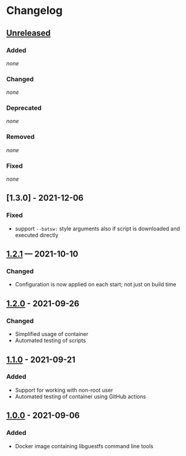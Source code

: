 # Changelog

## [Unreleased]

### Added

*none*

### Changed

*none*

### Deprecated

*none*

### Removed

*none*

### Fixed

*none*

## [1.3.0] - 2021-12-06

### Fixed

- support `--batsw:` style arguments also if script is downloaded and executed directly

## [1.2.1] — 2021-10-10

### Changed

- Configuration is now applied on each start; not just on build time

## [1.2.0] - 2021-09-26

### Changed

- Simplified usage of container
- Automated testing of scripts

## [1.1.0] - 2021-09-21

### Added

- Support for working with non-root user
- Automated testing of container using GitHub actions

## [1.0.0] - 2021-09-06

### Added

- Docker image containing libguestfs command line tools

[unreleased]: https://github.com/bkahlert/libguestfs/compare/v1.3.0...HEAD

[1.2.1]: https://github.com/bkahlert/libguestfs/compare/v1.2.1...v1.3.0

[1.2.1]: https://github.com/bkahlert/libguestfs/compare/v1.2.0...v1.2.1

[1.2.0]: https://github.com/bkahlert/libguestfs/compare/v1.1.0...v1.2.0

[1.1.0]: https://github.com/bkahlert/libguestfs/compare/v1.0.0...v1.1.0

[1.0.0]: https://github.com/bkahlert/libguestfs/releases/tag/v1.0.0

